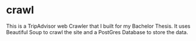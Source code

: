 # crawl

This is a TripAdvisor web Crawler that I built for my Bachelor Thesis. 
It uses Beautiful Soup to crawl the site and a PostGres Database to store the data. 
